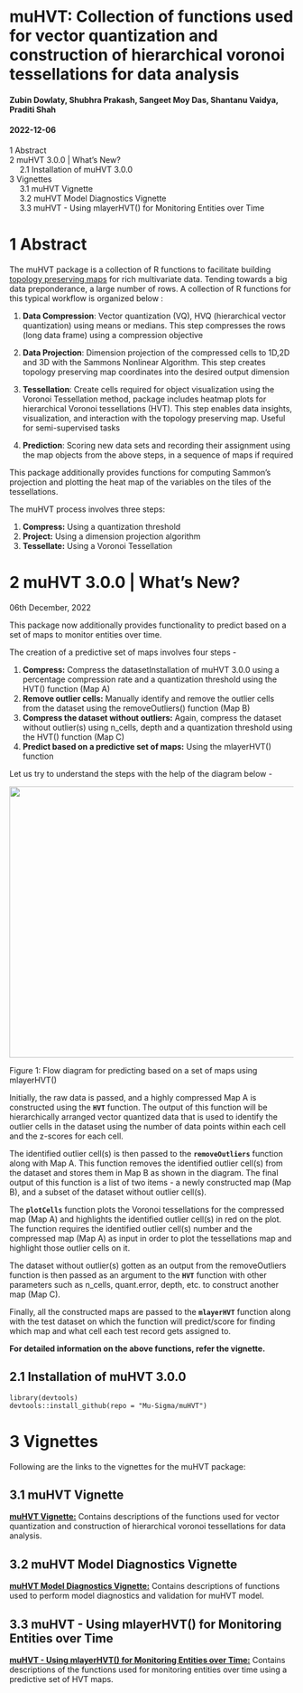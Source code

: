 # muHVT: Collection of functions used for vector quantization and construction of hierarchical voronoi tessellations for data analysis

#### Zubin Dowlaty, Shubhra Prakash, Sangeet Moy Das, Shantanu Vaidya, Praditi Shah

#### 2022-12-06

<div id="TOC">

*   [<span class="toc-section-number">1</span> Abstract](#abstract)
*   [<span class="toc-section-number">2</span> muHVT 3.0.0 | What’s New?](#muhvt-3.0.0-whats-new)
    *   [<span class="toc-section-number">2.1</span> Installation of muHVT 3.0.0](#installation-of-muhvt-3.0.0)
*   [<span class="toc-section-number">3</span> Vignettes](#vignettes)
    *   [<span class="toc-section-number">3.1</span> muHVT Vignette](#muhvt-vignette)
    *   [<span class="toc-section-number">3.2</span> muHVT Model Diagnostics Vignette](#muhvt-model-diagnostics-vignette)
    *   [<span class="toc-section-number">3.3</span> muHVT - Using mlayerHVT() for Monitoring Entities over Time](#muhvt---using-mlayerhvt-for-monitoring-entities-over-time)

</div>

<div id="abstract" class="section level1" number="1">

# <span class="header-section-number">1</span> Abstract

The muHVT package is a collection of R functions to facilitate building [topology preserving maps](https://link.springer.com/chapter/10.1007/1-84628-118-0_7) for rich multivariate data. Tending towards a big data preponderance, a large number of rows. A collection of R functions for this typical workflow is organized below :

1.  **Data Compression**: Vector quantization (VQ), HVQ (hierarchical vector quantization) using means or medians. This step compresses the rows (long data frame) using a compression objective

2.  **Data Projection**: Dimension projection of the compressed cells to 1D,2D and 3D with the Sammons Nonlinear Algorithm. This step creates topology preserving map coordinates into the desired output dimension

3.  **Tessellation**: Create cells required for object visualization using the Voronoi Tessellation method, package includes heatmap plots for hierarchical Voronoi tessellations (HVT). This step enables data insights, visualization, and interaction with the topology preserving map. Useful for semi-supervised tasks

4.  **Prediction**: Scoring new data sets and recording their assignment using the map objects from the above steps, in a sequence of maps if required

This package additionally provides functions for computing Sammon’s projection and plotting the heat map of the variables on the tiles of the tessellations.

The muHVT process involves three steps:

1.  **Compress:** Using a quantization threshold
2.  **Project:** Using a dimension projection algorithm
3.  **Tessellate:** Using a Voronoi Tessellation

</div>

<div id="muhvt-3.0.0-whats-new" class="section level1" number="2">

# <span class="header-section-number">2</span> muHVT 3.0.0 | What’s New?

06th December, 2022

This package now additionally provides functionality to predict based on a set of maps to monitor entities over time.

The creation of a predictive set of maps involves four steps -

1.  **Compress:** Compress the datasetInstallation of muHVT 3.0.0 using a percentage compression rate and a quantization threshold using the HVT() function (Map A)
2.  **Remove outlier cells:** Manually identify and remove the outlier cells from the dataset using the removeOutliers() function (Map B)
3.  **Compress the dataset without outliers:** Again, compress the dataset without outlier(s) using n_cells, depth and a quantization threshold using the HVT() function (Map C)
4.  **Predict based on a predictive set of maps:** Using the mlayerHVT() function

Let us try to understand the steps with the help of the diagram below -

<img src="https://github.com/Mu-Sigma/muHVT/blob/dev/vignettes/mlayerHVT.png" width="672px" height="480px" />
<p class="caption">
Figure 1: Flow diagram for predicting based on a set of maps using mlayerHVT()
</p>

Initially, the raw data is passed, and a highly compressed Map A is constructed using the **`HVT`** function. The output of this function will be hierarchically arranged vector quantized data that is used to identify the outlier cells in the dataset using the number of data points within each cell and the z-scores for each cell.

The identified outlier cell(s) is then passed to the **`removeOutliers`** function along with Map A. This function removes the identified outlier cell(s) from the dataset and stores them in Map B as shown in the diagram. The final output of this function is a list of two items - a newly constructed map (Map B), and a subset of the dataset without outlier cell(s).

The **`plotCells`** function plots the Voronoi tessellations for the compressed map (Map A) and highlights the identified outlier cell(s) in red on the plot. The function requires the identified outlier cell(s) number and the compressed map (Map A) as input in order to plot the tessellations map and highlight those outlier cells on it.

The dataset without outlier(s) gotten as an output from the removeOutliers function is then passed as an argument to the **`HVT`** function with other parameters such as n_cells, quant.error, depth, etc. to construct another map (Map C).

Finally, all the constructed maps are passed to the **`mlayerHVT`** function along with the test dataset on which the function will predict/score for finding which map and what cell each test record gets assigned to.

**For detailed information on the above functions, refer the vignette.**

<div id="installation-of-muhvt-3.0.0" class="section level2" number="2.1">

## <span class="header-section-number">2.1</span> Installation of muHVT 3.0.0

<div class="sourceCode" id="cb1">

    library(devtools)
    devtools::install_github(repo = "Mu-Sigma/muHVT")

</div>

</div>

</div>

<div id="vignettes" class="section level1" number="3">

# <span class="header-section-number">3</span> Vignettes

Following are the links to the vignettes for the muHVT package:

<div id="muhvt-vignette" class="section level2" number="3.1">

## <span class="header-section-number">3.1</span> muHVT Vignette

[**muHVT Vignette:**](https://htmlpreview.github.io/?https://raw.githubusercontent.com/Mu-Sigma/muHVT/dev/vignettes/muHVT_vignette.html) Contains descriptions of the functions used for vector quantization and construction of hierarchical voronoi tessellations for data analysis.

</div>

<div id="muhvt-model-diagnostics-vignette" class="section level2" number="3.2">

## <span class="header-section-number">3.2</span> muHVT Model Diagnostics Vignette

[**muHVT Model Diagnostics Vignette:**](https://htmlpreview.github.io/?https://github.com/Mu-Sigma/muHVT/blob/dev/vignettes/muHVT_model_diagnostics_vignette.html) Contains descriptions of functions used to perform model diagnostics and validation for muHVT model.

</div>

<div id="muhvt---using-mlayerhvt-for-monitoring-entities-over-time" class="section level2" number="3.3">

## <span class="header-section-number">3.3</span> muHVT - Using mlayerHVT() for Monitoring Entities over Time

[**muHVT - Using mlayerHVT() for Monitoring Entities over Time:**](https://htmlpreview.github.io/?https://github.com/Mu-Sigma/muHVT/blob/dev/vignettes/muHVT_mlayerHVT_for_Monitoring_Entities_over_Time.html) Contains descriptions of the functions used for monitoring entities over time using a predictive set of HVT maps.